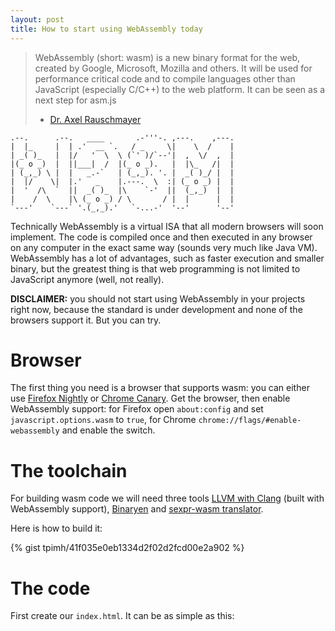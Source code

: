 ```yaml
---
layout: post
title: How to start using WebAssembly today
---
```


> WebAssembly (short: wasm) is a new binary format for the web, created by Google, Microsoft, Mozilla and others. It will be used for performance critical code and to compile languages other than JavaScript (especially C/C++) to the web platform. It can be seen as a next step for asm.js
> - [Dr. Axel Rauschmayer](http://www.2ality.com/2015/06/web-assembly.html)
 
    .--.      .--.   ____       .-'''-. ,---.    ,---.
    |  |_     |  | .'  __ `.   / _     \|    \  /    |
    | _( )_   |  |/   '  \  \ (`' )/`--'|  ,  \/  ,  |
    |(_ o _)  |  ||___|  /  |(_ o _).   |  |\_   /|  |
    | (_,_) \ |  |   _.-`   | (_,_). '. |  _( )_/ |  |
    |  |/    \|  |.'   _    |.---.  \  :| (_ o _) |  |
    |  '  /\  `  ||  _( )_  |\    `-'  ||  (_,_)  |  |
    |    /  \    |\ (_ o _) / \       / |  |      |  |
    `---'    `---` '.(_,_).'   `-...-'  '--'      '--'

Technically WebAssembly is a virtual ISA that all modern browsers will soon implement. The code is compiled once and then executed in any browser on any computer in the exact same way (sounds very much like Java VM). WebAssembly has a lot of advantages, such as faster execution and smaller binary, but the greatest thing is that web programming is not limited to JavaScript anymore (well, not really).

**DISCLAIMER:** you should not start using WebAssembly in your projects right now, because the standard is under development and none of the browsers support it. But you can try.

# Browser

The first thing you need is a browser that supports wasm: you can either use [Firefox Nightly](https://nightly.mozilla.org/) or [Chrome Canary](https://www.google.com/chrome/browser/canary.html). Get the browser, then enable WebAssembly support: for Firefox open `about:config` and set `javascript.options.wasm` to `true`, for Chrome `chrome://flags/#enable-webassembly` and enable the switch.

# The toolchain

For building wasm code we will need three tools [LLVM with Clang](http://clang.llvm.org/) (built with WebAssembly support), [Binaryen](https://github.com/WebAssembly/binaryen) and [sexpr-wasm translator](https://github.com/WebAssembly/sexpr-wasm-prototype).

Here is how to build it:
 
{% gist tpimh/41f035e0eb1334d2f02d2fcd00e2a902 %}

# The code

First create our `index.html`. It can be as simple as this:


